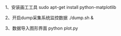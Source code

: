 1、安装画工工具
sudo apt-get install python-matplotlib

2、开启dump采集系统监控数据
./dump.sh &

3、数据导入图形界面
python plot.py
